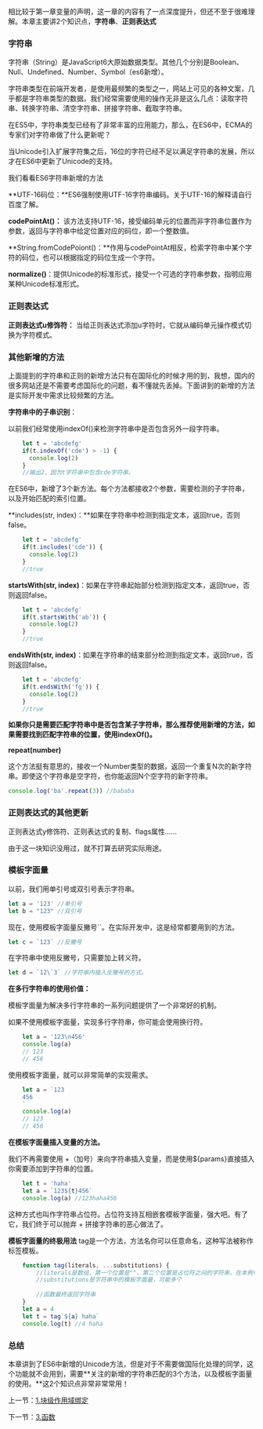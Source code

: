 相比较于第一章变量的声明，这一章的内容有了一点深度提升，但还不至于很难理解。本章主要讲2个知识点，**字符串**、**正则表达式**

### 字符串
字符串（String）是JavaScript6大原始数据类型。其他几个分别是Boolean、Null、Undefined、Number、Symbol（es6新增）。

字符串类型在前端开发者，是使用最频繁的类型之一，网站上可见的各种文案，几乎都是字符串类型的数据。我们经常需要使用的操作无非是这么几点：读取字符串、转换字符串、清空字符串、拼接字符串、截取字符串。

在ES5中，字符串类型已经有了非常丰富的应用能力，那么，在ES6中，ECMA的专家们对字符串做了什么更新呢？

当Unicode引入扩展字符集之后，16位的字符已经不足以满足字符串的发展，所以才在ES6中更新了Unicode的支持。

我们看看ES6字符串新增的方法

**UTF-16码位：**ES6强制使用UTF-16字符串编码。关于UTF-16的解释请自行百度了解。

**codePointAt()：**
该方法支持UTF-16，接受编码单元的位置而非字符串位置作为参数，返回与字符串中给定位置对应的码位，即一个整数值。

**String.fromCodePoiont()：**作用与codePointAt相反，检索字符串中某个字符的码位，也可以根据指定的码位生成一个字符。

**normalize()**：提供Unicode的标准形式，接受一个可选的字符串参数，指明应用某种Unicode标准形式。


### 正则表达式

**正则表达式u修饰符：**
当给正则表达式添加u字符时，它就从编码单元操作模式切换为字符模式。

### 其他新增的方法

上面提到的字符串和正则的新增方法只有在国际化的时候才用的到，我想，国内的很多网站还是不需要考虑国际化的问题，看不懂就先丢掉。下面讲到的新增的方法是实际开发中需求比较频繁的方法。

**字符串中的子串识别**：

以前我们经常使用indexOf()来检测字符串中是否包含另外一段字符串。

```javascript
    let t = 'abcdefg'
    if(t.indexOf('cde') > -1) {
      console.log(2)
    }
    //输出2，因为t字符串中包含cde字符串。
```

在ES6中，新增了3个新方法。每个方法都接收2个参数，需要检测的子字符串，以及开始匹配的索引位置。

**includes(str, index)：**如果在字符串中检测到指定文本，返回true，否则false。

```javascript
    let t = 'abcdefg'
    if(t.includes('cde')) {
      console.log(2)
    }
    //true
```

**startsWith(str, index)**：如果在字符串起始部分检测到指定文本，返回true，否则返回false。

```javascript
    let t = 'abcdefg'
    if(t.startsWith('ab')) {
      console.log(2)
    }
    //true
```

**endsWith(str, index)**：如果在字符串的结束部分检测到指定文本，返回true，否则返回false。

```javascript
    let t = 'abcdefg'
    if(t.endsWith('fg')) {
      console.log(2)
    }
    //true
```

**如果你只是需要匹配字符串中是否包含某子字符串，那么推荐使用新增的方法，如果需要找到匹配字符串的位置，使用indexOf()。**

**repeat(number)**

这个方法挺有意思的，接收一个Number类型的数据，返回一个重复N次的新字符串。即使这个字符串是空字符，也你能返回N个空字符的新字符串。

```javascript
console.log('ba'.repeat(3)) //bababa
```

### 正则表达式的其他更新

正则表达式y修饰符、正则表达式的复制、flags属性......

由于这一块知识没用过，就不打算去研究实际用途。

### 模板字面量

以前，我们用单引号或双引号表示字符串。
```javascript
let a = '123' //单引号
let b = "123" //双引号
```
现在，使用模板字面量反撇号``。在实际开发中，这是经常都要用到的方法。
```javascript
let c = `123` //反撇号
```
在字符串中使用反撇号，只需要加上转义符。
```javascript
let d = `12\`3` //字符串内插入反撇号的方式。
```

**在多行字符串的使用价值：**

模板字面量为解决多行字符串的一系列问题提供了一个非常好的机制。

如果不使用模板字面量，实现多行字符串，你可能会使用换行符。

```javascript
    let a = '123\n456'
    console.log(a) 
    // 123
    // 456
```

使用模板字面量，就可以非常简单的实现需求。

```javascript
    let a = `123
    456
    `
    console.log(a)
    // 123
    // 456
```

**在模板字面量插入变量的方法。**

我们不再需要使用 +（加号）来向字符串插入变量，而是使用${params}直接插入你需要添加到字符串的位置。

```javascript
    let t = 'haha'
    let a = `123${t}456`
    console.log(a) //123haha456
```

这种方式也叫作字符串占位符。占位符支持互相嵌套模板字面量，强大吧。有了它，我们终于可以抛弃 + 拼接字符串的恶心做法了。

**模板字面量的终极用法**
tag是一个方法，方法名你可以任意命名，这种写法被称作标签模板。

```javascript
    function tag(literals, ...substitutions) {
        //literals是数组，第一个位置是""，第二个位置是占位符之间的字符串，在本例中是haha
        //substitutions是字符串中的模板字面量，可能多个
        
        //函数最终返回字符串
    }
    let a = 4
    let t = tag`${a} haha`
    console.log(t) //4 haha
```

### 总结

本章讲到了ES6中新增的Unicode方法，但是对于不需要做国际化处理的同学，这个功能就不会用到，需要**关注的新增的字符串匹配的3个方法，以及模板字面量的使用。**这2个知识点非常非常常用！

[1]: https://segmentfault.com/a/1190000010199272

上一节：[1.块级作用域绑定](https://github.com/hyy1115/ES6-learning/blob/master/doc/1%E3%80%81%E3%80%8A%E6%B7%B1%E5%85%A5%E7%90%86%E8%A7%A3ES6%E3%80%8B%E7%AC%94%E8%AE%B0%E2%80%94%E2%80%94%E5%9D%97%E7%BA%A7%E4%BD%9C%E7%94%A8%E5%9F%9F%E7%BB%91%E5%AE%9A.md)

下一节：[3.函数](https://github.com/hyy1115/ES6-learning/blob/master/doc/3%E3%80%81%E3%80%8A%E6%B7%B1%E5%85%A5%E7%90%86%E8%A7%A3ES6%E3%80%8B%E7%AC%94%E8%AE%B0%E2%80%94%E2%80%94%E5%87%BD%E6%95%B0.md)